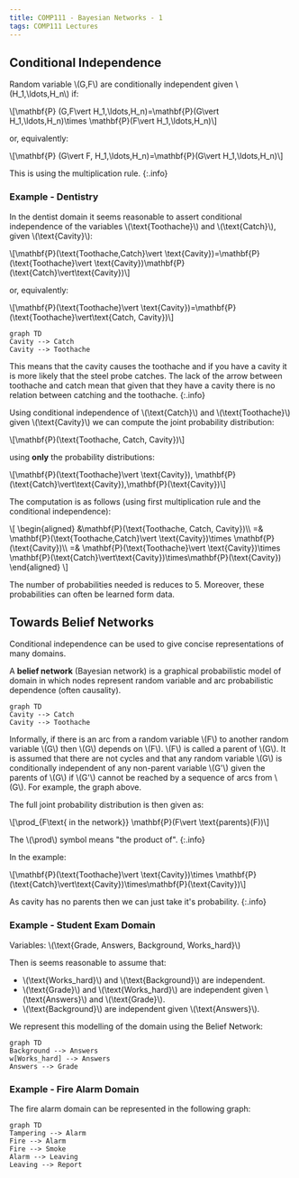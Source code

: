 ```yaml
---
title: COMP111 - Bayesian Networks - 1
tags: COMP111 Lectures
---
```

## Conditional Independence
Random variable &#92;(G,F&#92;) are conditionally independent given &#92;(H_1,\ldots,H_n&#92;) if:

&#92;[\mathbf{P} (G,F\vert H_1,\ldots,H_n)=\mathbf{P}(G\vert H_1,\ldots,H_n)\times \mathbf{P}(F\vert H_1,\ldots,H_n)&#92;]

or, equivalently:

&#92;[\mathbf{P} (G\vert F, H_1,\ldots,H_n)=\mathbf{P}(G\vert H_1,\ldots,H_n)&#92;]

This is using the multiplication rule.
{:.info}

### Example - Dentistry
In the dentist domain it seems reasonable to assert conditional independence of the variables &#92;(\text{Toothache}&#92;) and &#92;(\text{Catch}&#92;), given &#92;(\text{Cavity}&#92;):

&#92;[\mathbf{P}(\text{Toothache,Catch}\vert \text{Cavity})=\mathbf{P}(\text{Toothache}\vert \text{Cavity})\mathbf{P}(\text{Catch}\vert\text{Cavity})&#92;]

or, equivalently:

&#92;[\mathbf{P}(\text{Toothache}\vert \text{Cavity})=\mathbf{P}(\text{Toothache}\vert\text{Catch, Cavity})&#92;]

```mermaid
graph TD
Cavity --> Catch
Cavity --> Toothache
```

This means that the cavity causes the toothache and if you have a cavity it is more likely that the steel probe catches. The lack of the arrow between toothache and catch mean that given that they have a cavity there is no relation between catching and the toothache.
{:.info}

Using conditional independence of &#92;(\text{Catch}&#92;) and &#92;(\text{Toothache}&#92;) given &#92;(\text{Cavity}&#92;) we can compute the joint probability distribution:

&#92;[\mathbf{P}(\text{Toothache, Catch, Cavity})&#92;]

using **only** the probability distributions:

&#92;[\mathbf{P}(\text{Toothache}\vert \text{Cavity}), \mathbf{P}(\text{Catch}\vert\text{Cavity}),\mathbf{P}(\text{Cavity})&#92;]

The computation is as follows (using first multiplication rule and the conditional independence):


&#92;[
\begin{aligned}
&\mathbf{P}(\text{Toothache, Catch, Cavity})&#92;&#92;
=& \mathbf{P}(\text{Toothache,Catch}\vert \text{Cavity})\times \mathbf{P}(\text{Cavity})&#92;&#92;
=& \mathbf{P}(\text{Toothache}\vert \text{Cavity})\times \mathbf{P}(\text{Catch}\vert\text{Cavity})\times\mathbf{P}(\text{Cavity})
\end{aligned}
&#92;]

The number of probabilities needed is reduces to 5. Moreover, these probabilities can often be learned form data.

## Towards Belief Networks
Conditional independence can be used to give concise representations of many domains.

A **belief network** (Bayesian network) is a graphical probabilistic model of domain in which nodes represent random variable and arc probabilistic dependence (often causality).

```mermaid
graph TD
Cavity --> Catch
Cavity --> Toothache
```

Informally, if there is an arc from a random variable &#92;(F&#92;) to another random variable &#92;(G&#92;) then &#92;(G&#92;) depends on &#92;(F&#92;). &#92;(F&#92;) is called a parent of &#92;(G&#92;). It is assumed that there are not cycles and that any random variable &#92;(G&#92;) is conditionally independent of any non-parent variable &#92;(G'&#92;) given the parents of &#92;(G&#92;) if &#92;(G'&#92;) cannot be reached by a sequence of arcs from &#92;(G&#92;). For example, the graph above.

The full joint probability distribution is then given as:

&#92;[\prod_{F\text{ in the network}} \mathbf{P}(F\vert \text{parents}(F))&#92;]

The &#92;(\prod&#92;) symbol means "the product of".
{:.info}

In the example:

&#92;[\mathbf{P}(\text{Toothache}\vert \text{Cavity})\times \mathbf{P}(\text{Catch}\vert\text{Cavity})\times\mathbf{P}(\text{Cavity})&#92;]

As cavity has no parents then we can just take it's probability.
{:.info}

### Example - Student Exam Domain
Variables: &#92;(\text{Grade, Answers, Background, Works\_hard}&#92;)

Then is seems reasonable to assume that:

* &#92;(\text{Works\_hard}&#92;) and &#92;(\text{Background}&#92;) are independent.
* &#92;(\text{Grade}&#92;) and &#92;(\text{Works\_hard}&#92;) are independent given &#92;(\text{Answers}&#92;) and &#92;(\text{Grade}&#92;).
* &#92;(\text{Background}&#92;) are independent given &#92;(\text{Answers}&#92;).

We represent this modelling of the domain using the Belief Network:

```mermaid
graph TD
Background --> Answers
w[Works_hard] --> Answers
Answers --> Grade
```

### Example - Fire Alarm Domain
The fire alarm domain can be represented in the following graph:

```mermaid
graph TD
Tampering --> Alarm
Fire --> Alarm
Fire --> Smoke
Alarm --> Leaving
Leaving --> Report
```
